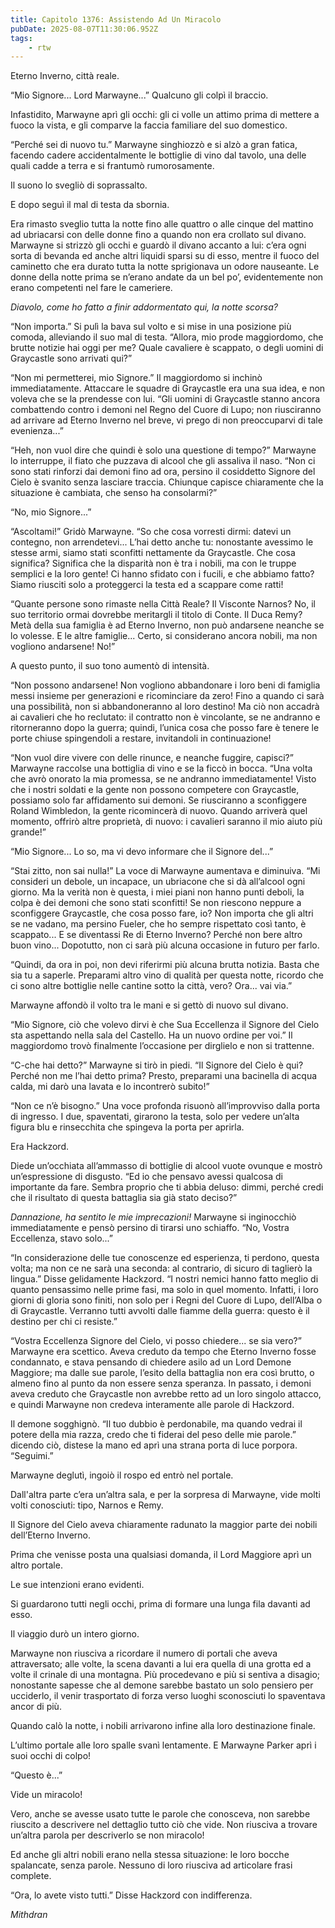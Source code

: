 ```yaml
---
title: Capitolo 1376: Assistendo Ad Un Miracolo
pubDate: 2025-08-07T11:30:06.952Z
tags:
    - rtw
---
```



Eterno Inverno, città reale.


“Mio Signore... Lord Marwayne...” Qualcuno gli colpì il braccio.


Infastidito, Marwayne aprì gli occhi: gli ci volle un attimo prima di mettere a fuoco la vista, e gli comparve la faccia familiare del suo domestico.


“Perché sei di nuovo tu.” Marwayne singhiozzò e si alzò a gran fatica, facendo cadere accidentalmente le bottiglie di vino dal tavolo, una delle quali cadde a terra e si frantumò rumorosamente.


Il suono lo svegliò di soprassalto.


E dopo seguì il mal di testa da sbornia.


Era rimasto sveglio tutta la notte fino alle quattro o alle cinque del mattino ad ubriacarsi con delle donne fino a quando non era crollato sul divano. Marwayne si strizzò gli occhi e guardò il divano accanto a lui: c’era ogni sorta di bevanda ed anche altri liquidi sparsi su di esso, mentre il fuoco del caminetto che era durato tutta la notte sprigionava un odore nauseante. Le donne della notte prima se n’erano andate da un bel po’, evidentemente non erano competenti nel fare le cameriere.


<em>Diavolo, come ho fatto a finir addormentato qui, la notte scorsa?</em>


“Non importa.” Si pulì la bava sul volto e si mise in una posizione più comoda, alleviando il suo mal di testa. “Allora, mio prode maggiordomo, che brutte notizie hai oggi per me? Quale cavaliere è scappato, o degli uomini di Graycastle sono arrivati qui?”


“Non mi permetterei, mio Signore.” Il maggiordomo si inchinò immediatamente. Attaccare le squadre di Graycastle era una sua idea, e non voleva che se la prendesse con lui. “Gli uomini di Graycastle stanno ancora combattendo contro i demoni nel Regno del Cuore di Lupo; non riusciranno ad arrivare ad Eterno Inverno nel breve, vi prego di non preoccuparvi di tale evenienza...”


“Heh, non vuol dire che quindi è solo una questione di tempo?” Marwayne lo interruppe, il fiato che puzzava di alcool che gli assaliva il naso. “Non ci sono stati rinforzi dai demoni fino ad ora, persino il cosiddetto Signore del Cielo è svanito senza lasciare traccia. Chiunque capisce chiaramente che la situazione è cambiata, che senso ha consolarmi?”


“No, mio Signore...”


“Ascoltami!” Gridò Marwayne. “So che cosa vorresti dirmi: datevi un contegno, non arrendetevi... L’hai detto anche tu: nonostante avessimo le stesse armi, siamo stati sconfitti nettamente da Graycastle. Che cosa significa? Significa che la disparità non è tra i nobili, ma con le truppe semplici e la loro gente! Ci hanno sfidato con i fucili, e che abbiamo fatto? Siamo riusciti solo a proteggerci la testa ed a scappare come ratti!


“Quante persone sono rimaste nella Città Reale? Il Visconte Narnos? No, il suo territorio ormai dovrebbe meritargli il titolo di Conte. Il Duca Remy? Metà della sua famiglia è ad Eterno Inverno, non può andarsene neanche se lo volesse. E le altre famiglie... Certo, si considerano ancora nobili, ma non vogliono andarsene! No!”


A questo punto, il suo tono aumentò di intensità.


“Non possono andarsene! Non vogliono abbandonare i loro beni di famiglia messi insieme per generazioni e ricominciare da zero! Fino a quando ci sarà una possibilità, non si abbandoneranno al loro destino! Ma ciò non accadrà ai cavalieri che ho reclutato: il contratto non è vincolante, se ne andranno e ritorneranno dopo la guerra; quindi, l’unica cosa che posso fare è tenere le porte chiuse spingendoli a restare, invitandoli in continuazione!


“Non vuol dire vivere con delle rinunce, e neanche fuggire, capisci?” Marwayne raccolse una bottiglia di vino e se la ficcò in bocca. “Una volta che avrò onorato la mia promessa, se ne andranno immediatamente! Visto che i nostri soldati e la gente non possono competere con Graycastle, possiamo solo far affidamento sui demoni. Se riusciranno a sconfiggere Roland Wimbledon, la gente ricomincerà di nuovo. Quando arriverà quel momento, offrirò altre proprietà, di nuovo: i cavalieri saranno il mio aiuto più grande!”


“Mio Signore... Lo so, ma vi devo informare che il Signore del...”


“Stai zitto, non sai nulla!” La voce di Marwayne aumentava e diminuiva. “Mi consideri un debole, un incapace, un ubriacone che si dà all’alcool ogni giorno. Ma la verità non è questa, i miei piani non hanno punti deboli, la colpa è dei demoni che sono stati sconfitti! Se non riescono neppure a sconfiggere Graycastle, che cosa posso fare, io? Non importa che gli altri se ne vadano, ma persino Fueler, che ho sempre rispettato così tanto, è scappato... E se diventassi Re di Eterno Inverno? Perché non bere altro buon vino... Dopotutto, non ci sarà più alcuna occasione in futuro per farlo.


“Quindi, da ora in poi, non devi riferirmi più alcuna brutta notizia. Basta che sia tu a saperle. Preparami altro vino di qualità per questa notte, ricordo che ci sono altre bottiglie nelle cantine sotto la città, vero? Ora... vai via.”


Marwayne affondò il volto tra le mani e si gettò di nuovo sul divano.


“Mio Signore, ciò che volevo dirvi è che Sua Eccellenza il Signore del Cielo sta aspettando nella sala del Castello. Ha un nuovo ordine per voi.” Il maggiordomo trovò finalmente l’occasione per dirglielo e non si trattenne.


“C-che hai detto?” Marwayne si tirò in piedi. “Il Signore del Cielo è qui? Perché non me l’hai detto prima? Presto, preparami una bacinella di acqua calda, mi darò una lavata e lo incontrerò subito!”


“Non ce n’è bisogno.” Una voce profonda risuonò all’improvviso dalla porta di ingresso. I due, spaventati, girarono la testa, solo per vedere un’alta figura blu e rinsecchita che spingeva la porta per aprirla.


Era Hackzord.


Diede un’occhiata all’ammasso di bottiglie di alcool vuote ovunque e mostrò un’espressione di disgusto. “Ed io che pensavo avessi qualcosa di importante da fare. Sembra proprio che ti abbia deluso: dimmi, perché credi che il risultato di questa battaglia sia già stato deciso?”


<em>Dannazione, ha sentito le mie imprecazioni! </em>Marwayne si inginocchiò immediatamente e pensò persino di tirarsi uno schiaffo. “No, Vostra Eccellenza, stavo solo...”


“In considerazione delle tue conoscenze ed esperienza, ti perdono, questa volta; ma non ce ne sarà una seconda: al contrario, di sicuro di taglierò la lingua.” Disse gelidamente Hackzord. “I nostri nemici hanno fatto meglio di quanto pensassimo nelle prime fasi, ma solo in quel momento. Infatti, i loro giorni di gloria sono finiti, non solo per i Regni del Cuore di Lupo, dell’Alba o di Graycastle. Verranno tutti avvolti dalle fiamme della guerra: questo è il destino per chi ci resiste.”


“Vostra Eccellenza Signore del Cielo, vi posso chiedere... se sia vero?” Marwayne era scettico. Aveva creduto da tempo che Eterno Inverno fosse condannato, e stava pensando di chiedere asilo ad un Lord Demone Maggiore; ma dalle sue parole, l’esito della battaglia non era così brutto, o almeno fino al punto da non essere senza speranza. In passato, i demoni aveva creduto che Graycastle non avrebbe retto ad un loro singolo attacco, e quindi Marwayne non credeva interamente alle parole di Hackzord.


Il demone sogghignò. “Il tuo dubbio è perdonabile, ma quando vedrai il potere della mia razza, credo che ti fiderai del peso delle mie parole.” dicendo ciò, distese la mano ed aprì una strana porta di luce porpora. “Seguimi.”


Marwayne deglutì, ingoiò il rospo ed entrò nel portale.


Dall'altra parte c’era un’altra sala, e per la sorpresa di Marwayne, vide molti volti conosciuti: tipo, Narnos e Remy.


Il Signore del Cielo aveva chiaramente radunato la maggior parte dei nobili dell’Eterno Inverno.


Prima che venisse posta una qualsiasi domanda, il Lord Maggiore aprì un altro portale.


Le sue intenzioni erano evidenti.


Si guardarono tutti negli occhi, prima di formare una lunga fila davanti ad esso.


Il viaggio durò un intero giorno.


Marwayne non riusciva a ricordare il numero di portali che aveva attraversato; alle volte, la scena davanti a lui era quella di una grotta ed a volte il crinale di una montagna. Più procedevano e più si sentiva a disagio; nonostante sapesse che al demone sarebbe bastato un solo pensiero per ucciderlo, il venir trasportato di forza verso luoghi sconosciuti lo spaventava ancor di più.


Quando calò la notte, i nobili arrivarono infine alla loro destinazione finale.


L’ultimo portale alle loro spalle svanì lentamente. E Marwayne Parker aprì i suoi occhi di colpo!


“Questo è...”


Vide un miracolo!


Vero, anche se avesse usato tutte le parole che conosceva, non sarebbe riuscito a descrivere nel dettaglio tutto ciò che vide. Non riusciva a trovare un’altra parola per descriverlo se non miracolo!


Ed anche gli altri nobili erano nella stessa situazione: le loro bocche spalancate, senza parole. Nessuno di loro riusciva ad articolare frasi complete.


“Ora, lo avete visto tutti.” Disse Hackzord con indifferenza.






<em>Mithdran</em>


<em> </em>




















































                                


                                



